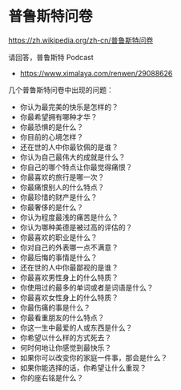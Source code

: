 # 普鲁斯特问卷
https://zh.wikipedia.org/zh-cn/普鲁斯特问卷

请回答，普鲁斯特 Podcast
- https://www.ximalaya.com/renwen/29088626

几个普鲁斯特问卷中出现的问题：

- 你认为最完美的快乐是怎样的？
- 你最希望拥有哪种才华？
- 你最恐惧的是什么？
- 你目前的心境怎样？
- 还在世的人中你最钦佩的是谁？
- 你认为自己最伟大的成就是什么？
- 你自己的哪个特点让你最觉得痛恨？
- 你最喜欢的旅行是哪一次？
- 你最痛恨别人的什么特点？
- 你最珍惜的财产是什么？
- 你最奢侈的是什么？
- 你认为程度最浅的痛苦是什么？
- 你认为哪种美德是被过高的评估的？
- 你最喜欢的职业是什么？
- 你对自己的外表哪一点不满意？
- 你最后悔的事情是什么？
- 还在世的人中你最鄙视的是谁？
- 你最喜欢男性身上的什么特质？
- 你使用过的最多的单词或者是词语是什么？
- 你最喜欢女性身上的什么特质？
- 你最伤痛的事是什么？
- 你最看重朋友的什么特点？
- 你这一生中最爱的人或东西是什么？
- 你希望以什么样的方式死去？
- 何时何地让你感觉到最快乐？
- 如果你可以改变你的家庭一件事，那会是什么？
- 如果你能选择的话，你希望让什么重现？
- 你的座右铭是什么？
